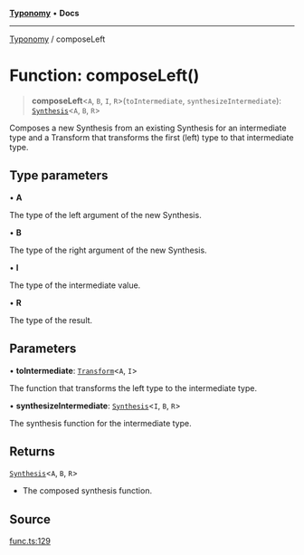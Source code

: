 [**Typonomy**](../README.md) • **Docs**

***

[Typonomy](../globals.md) / composeLeft

# Function: composeLeft()

> **composeLeft**\<`A`, `B`, `I`, `R`\>(`toIntermediate`, `synthesizeIntermediate`): [`Synthesis`](../type-aliases/Synthesis.md)\<`A`, `B`, `R`\>

Composes a new Synthesis from an existing Synthesis for an intermediate type
and a Transform that transforms the first (left) type to that intermediate type.

## Type parameters

• **A**

The type of the left argument of the new Synthesis.

• **B**

The type of the right argument of the new Synthesis.

• **I**

The type of the intermediate value.

• **R**

The type of the result.

## Parameters

• **toIntermediate**: [`Transform`](../type-aliases/Transform.md)\<`A`, `I`\>

The function that transforms the left type to the intermediate type.

• **synthesizeIntermediate**: [`Synthesis`](../type-aliases/Synthesis.md)\<`I`, `B`, `R`\>

The synthesis function for the intermediate type.

## Returns

[`Synthesis`](../type-aliases/Synthesis.md)\<`A`, `B`, `R`\>

- The composed synthesis function.

## Source

[func.ts:129](https://github.com/softcraft-development/typonomy/blob/e9724ba9d0c158a8beed5b634614d25b27c7288a/src/func.ts#L129)
